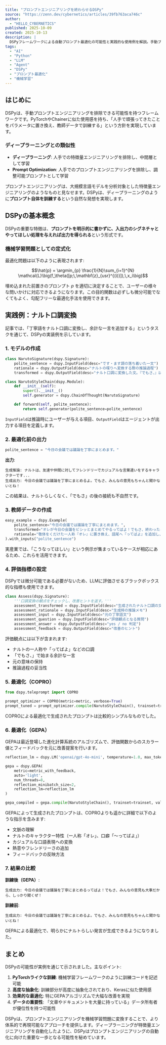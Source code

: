 ```yaml
---
title: "プロンプトエンジニアリングを終わらせるDSPy"
source: "https://zenn.dev/cybernetics/articles/39fb763aca746c"
author:
  - "HELLO_CYBERNETICS"
published: 2025-10-09
created: 2025-10-13
description: |
  DSPyフレームワークによる自動プロンプト最適化の可能性と実践的な使用例を解説。手動プロンプトエンジニアリングを機械学習問題に置き換え、PyTorchライクなインターフェースで訓練可能にする革新的アプローチを紹介。
tags:
  - "AI"
  - "Python"
  - "LLM"
  - "Agent"
  - "DSPy"
  - "プロンプト最適化"
  - "機械学習"
---
```


## はじめに

DSPyは、手動プロンプトエンジニアリングを排除できる可能性を持つフレームワークです。PyTorchやChainerに似た使用感を持ち、「人手で頑張ってきたことをパラメータに置き換え、教師データで訓練する」という方針を実現しています。

### ディープラーニングとの類似性

- **ディープラーニング**: 人手での特徴量エンジニアリングを排除し、中間層として学習
- **Prompt Optimization**: 人手でのプロンプトエンジニアリングを排除し、調整可能プロンプトとして学習

プロンプトエンジニアリングは、大規模言語モデルを分析対象とした特徴量エンジニアリングのようなものと見なせます。DSPyは、ディープラーニングのように**プロンプト自体を訓練する**という自然な発想を実現します。

## DSPyの基本概念

DSPyの重要な特徴は、**プロンプトを明示的に書かずに、入出力のシグネチャとやってほしい処理を与えれば出力を得られる**という形式です。

### 機械学習問題としての定式化

最適化問題は以下のように表現されます:

$$\hat{p} = \argmin_{p} \frac{1}{N}\sum_{i=1}^{N} \mathcal{L}\big(f_\theta([p;\,\mathbf{z}_{usr}^{(i)}]),\,x_i\big)$$

埋め込まれた前置きのプロンプト $p$ を適切に決定することで、ユーザーの様々な問いかけに対応できるようになります。この目的関数は必ずしも微分可能でなくてもよく、勾配フリーな最適化手法を使用できます。

## 実践例：ナルト口調変換

記事では、「丁寧語をナルト口調に変換し、余計な一言を追加する」というタスクを通じて、DSPyの実装例を示しています。

### 1. モデルの作成

```python
class NarutoSignature(dspy.Signature):
    polite_sentence = dspy.InputField(desc="です・ます調の落ち着いた一文")
    rationale = dspy.OutputField(desc="ナルトの喋りへ変換する際の推論過程")
    transformed = dspy.OutputField(desc="ナルト口調に変換した文。『でもさ、』以降に余計な一言を必ず添える")

class NarutoStyleChain(dspy.Module):
    def __init__(self):
        super().__init__()
        self.generator = dspy.ChainOfThought(NarutoSignature)

    def forward(self, polite_sentence):
        return self.generator(polite_sentence=polite_sentence)
```

`InputField`は推論時にユーザーが与える項目、`OutputField`はエージェントが出力する項目を定義します。

### 2. 最適化前の出力

```python
polite_sentence = "今日の会議では議論を丁寧にまとめます。"
```

**出力**:

```
生成推論: ナルトは、友達や仲間に対してフレンドリーでカジュアルな言葉遣いをするキャラクターです...
生成出力: 今日の会議では議論を丁寧にまとめるよ。でもさ、みんなの意見もちゃんと聞かないとね！
```

この結果は、ナルトらしくなく、「でもさ」の後の接続も不自然です。

### 3. 教師データの作成

```python
easy_example = dspy.Example(
    polite_sentence="今日の会議では議論を丁寧にまとめます。",
    transformed="オレが今日の会議をビシッとまとめてやるってばよ！でもさ、終わったらラーメン一杯くらい付き合ってくれよな？",
    rationale="敬体をくだけた一人称『オレ』に置き換え、語尾へ『ってばよ』を追加し、『でもさ、』で余計なお願いをぶつけた。"
).with_inputs("polite_sentence")
```

実産業では、「こうなってほしい」という例示が集まっているケースが相応にあるため、これらを活用できます。

### 4. 評価指標の設定

DSPyでは微分可能である必要がないため、LLMに評価させるブラックボックス的な指標も使用できます。

```python
class Assess(dspy.Signature):
    '''口調変換の観点をチェックし、改善ヒントを返す。'''
    assessment_transformed = dspy.InputField(desc="生成されたナルト口調の文")
    assessment_rationale = dspy.InputField(desc="生成時の推論メモ")
    assessment_input = dspy.InputField(desc="元の丁寧語文")
    assessment_question = dspy.InputField(desc="評価観点となる質問")
    assessment_answer = dspy.OutputField(desc="yes / no 判定")
    assessment_feedback = dspy.OutputField(desc="改善のヒント")
```

評価観点には以下が含まれます:

- ナルトの一人称や「ってばよ」などの口調
- 「でもさ、」で始まる余計な一言
- 元の意味の保持
- 推論過程の妥当性

### 5. 最適化（COPRO）

```python
from dspy.teleprompt import COPRO

prompt_optimizer = COPRO(metric=metric, verbose=True)
prompt_tuned = prompt_optimizer.compile(NarutoStyleChain(), trainset=trainset)
```

COPROによる最適化で生成されたプロンプトは比較的シンプルなものでした。

### 6. 最適化（GEPA）

GEPAは最近登場した進化計算系統のアルゴリズムで、評価関数からのスカラー値とフィードバックを元に改善提案を行います。

```python
reflection_lm = dspy.LM('openai/gpt-4o-mini', temperature=1.0, max_tokens=2048)

gepa = dspy.GEPA(
    metric=metric_with_feedback,
    auto='light',
    num_threads=8,
    reflection_minibatch_size=2,
    reflection_lm=reflection_lm
)

gepa_compiled = gepa.compile(NarutoStyleChain(), trainset=trainset, valset=valset)
```

GEPAによって生成されたプロンプトは、COPROよりも遥かに詳細で以下のような指示を含みます:

- 文脈の理解
- ナルトのキャラクター特性（一人称「オレ」、口癖「〜ってばよ」）
- カジュアルな口語表現への変換
- 熱意やフレンドリーさの追加
- フィードバックの反映方法

### 7. 結果の比較

**訓練後（GEPA）**:

```
生成出力: 今日の会議では議論を丁寧にまとめるってばよ！でもさ、みんなの意見も大事だから、しっかり聞くぜ！
```

**訓練前**:

```
生成出力: 今日の会議では議論を丁寧にまとめるよ。でもさ、みんなの意見もちゃんと聞かないとね！
```

GEPAによる最適化で、明らかにナルトらしい発言が生成できるようになりました。

## まとめ

DSPyの可能性が実例を通じて示されました。主なポイント:

1. **PyTorchライクな訓練**: 機械学習フレームワークのように訓練コードを記述可能
2. **高度な抽象化**: 訓練部分が高度に抽象化されており、Kerasに似た使用感
3. **効果的な最適化**: 特にGEPAアルゴリズムで大幅な改善を実現
4. **データの重要性**: 「文章やドキュメントを大量に持っている」データ所有者が優位性を持つ可能性

DSPyは、プロンプトエンジニアリングを機械学習問題に変換することで、より体系的で再現可能なアプローチを提供します。ディープラーニングが特徴量エンジニアリングを自動化したように、DSPyはプロンプトエンジニアリングの自動化に向けた重要な一歩となる可能性を秘めています。
